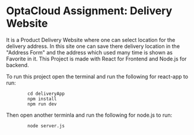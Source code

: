 # OptaCloud Assignment: Delivery Website

It is a Product Delivery Website where one can select location for the delivery address. In this site one can save there delivery location in the "Address Form" and the address which used many time is shown as Favorite in it. This Project is made with React for Frontend and Node.js for backend.

To run this project open the terminal and run the following for react-app to run:

            cd deliveryApp
            npm install
            npm run dev

Then open another terminla and run the following for node.js to run:

            node server.js
